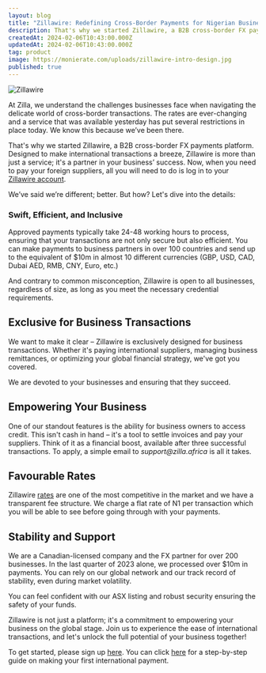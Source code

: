 ```yaml
---
layout: blog
title: "Zillawire: Redefining Cross-Border Payments for Nigerian Businesses"
description: That's why we started Zillawire, a B2B cross-border FX payments platform. Designed to make international transactions a breeze, Zillawire is more than just a service; it's a partner in your business’ success.
createdAt: 2024-02-06T10:43:00.000Z
updatedAt: 2024-02-06T10:43:00.000Z
tag: product
image: https://monierate.com/uploads/zillawire-intro-design.jpg
published: true
---
```

![Zillawire](https://monierate.com/uploads/zillawire-intro-design.jpg)

At Zilla, we understand the challenges businesses face when navigating the delicate world of cross-border transactions. The rates are ever-changing and a service that was available yesterday has put several restrictions in place today. We know this because we’ve been there.

That's why we started Zillawire, a B2B cross-border FX payments platform. Designed to make international transactions a breeze, Zillawire is more than just a service; it's a partner in your business’ success. Now, when you need to pay your foreign suppliers, all you will need to do is log in to your [Zillawire account](https://app.zillawire.com/login).

We’ve said we’re different; better. But how? Let's dive into the details:

### Swift, Efficient, and Inclusive
Approved payments typically take 24-48 working hours to process, ensuring that your transactions are not only secure but also efficient. You can make payments to business partners in over 100 countries and send up to the equivalent of $10m in almost 10 different currencies (GBP, USD, CAD, Dubai AED, RMB, CNY, Euro, etc.)

And contrary to common misconception, Zillawire is open to all businesses, regardless of size, as long as you meet the necessary credential requirements.

## Exclusive for Business Transactions
We want to make it clear – Zillawire is exclusively designed for business transactions. Whether it's paying international suppliers, managing business remittances, or optimizing your global financial strategy, we've got you covered.

We are devoted to your businesses and ensuring that they succeed.

## Empowering Your Business
One of our standout features is the ability for business owners to access credit. This isn't cash in hand – it's a tool to settle invoices and pay your suppliers. Think of it as a financial boost, available after three successful transactions. To apply, a simple email to _support\@zilla.africa_ is all it takes.

## Favourable Rates
Zillawire [rates](https://monierate.com/converter/zillawire?Amount=1&From=USD&To=NGN) are one of the most competitive in the market and we have a transparent fee structure. We charge a flat rate of N1 per transaction which you will be able to see before going through with your payments.

## Stability and Support
We are a Canadian-licensed company and the FX partner for over 200 businesses. In the last quarter of 2023 alone, we processed over $10m in payments. You can rely on our global network and our track record of stability, even during market volatility. 

You can feel confident with our ASX listing and robust security ensuring the safety of your funds.

Zillawire is not just a platform; it's a commitment to empowering your business on the global stage. Join us to experience the ease of international transactions, and let's unlock the full potential of your business together!

To get started, please sign up [here](https://app.zillawire.com/register). You can click [here](https://docs.google.com/document/d/1K3eTMpOcT45-4b0YXx624cjKAUyd6p-CoQu-dBcjqDw/edit) for a step-by-step guide on making your first international payment.
